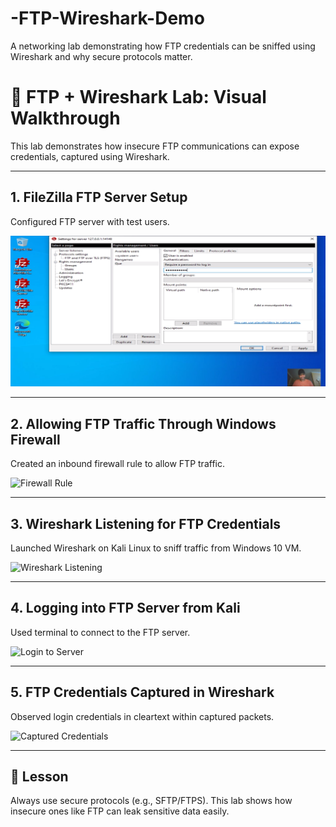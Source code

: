 # -FTP-Wireshark-Demo
A networking lab demonstrating how FTP credentials can be sniffed using Wireshark and why secure protocols matter.

# 🧪 FTP + Wireshark Lab: Visual Walkthrough

This lab demonstrates how insecure FTP communications can expose credentials, captured using Wireshark.

---

## 1. FileZilla FTP Server Setup  
Configured FTP server with test users.

![FileZilla Setup](./Images/filezilla-setup.png.png)

---

## 2. Allowing FTP Traffic Through Windows Firewall  
Created an inbound firewall rule to allow FTP traffic.

![Firewall Rule](./Images/firewall-rule.png.png)

---

## 3. Wireshark Listening for FTP Credentials  
Launched Wireshark on Kali Linux to sniff traffic from Windows 10 VM.

![Wireshark Listening](./Images/wireshark-sniff.png.png)

---

## 4. Logging into FTP Server from Kali  
Used terminal to connect to the FTP server.

![Login to Server](./Images/logging-to-server.png.png)

---

## 5. FTP Credentials Captured in Wireshark  
Observed login credentials in cleartext within captured packets.

![Captured Credentials](./Images/allow-wireshark-to-listen.png.png)

---

## 🔐 Lesson
Always use secure protocols (e.g., SFTP/FTPS). This lab shows how insecure ones like FTP can leak sensitive data easily.
